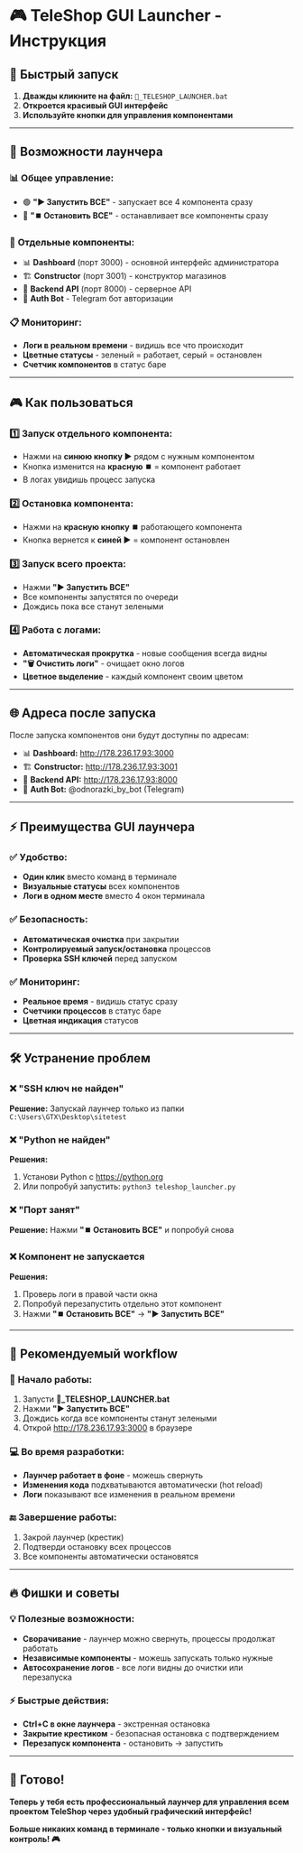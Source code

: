 # 🎮 TeleShop GUI Launcher - Инструкция

## 🚀 Быстрый запуск

1. **Дважды кликните на файл:** `🚀_TELESHOP_LAUNCHER.bat`
2. **Откроется красивый GUI интерфейс**
3. **Используйте кнопки для управления компонентами**

---

## 🎯 Возможности лаунчера

### 📊 **Общее управление:**
- 🟢 **"▶️ Запустить ВСЕ"** - запускает все 4 компонента сразу
- 🔴 **"⏹️ Остановить ВСЕ"** - останавливает все компоненты сразу

### 🔧 **Отдельные компоненты:**
- 📊 **Dashboard** (порт 3000) - основной интерфейс администратора  
- 🏗️ **Constructor** (порт 3001) - конструктор магазинов
- 🔧 **Backend API** (порт 8000) - серверное API
- 🤖 **Auth Bot** - Telegram бот авторизации

### 📋 **Мониторинг:**
- **Логи в реальном времени** - видишь все что происходит
- **Цветные статусы** - зеленый = работает, серый = остановлен
- **Счетчик компонентов** в статус баре

---

## 🎮 Как пользоваться

### 1️⃣ **Запуск отдельного компонента:**
- Нажми на **синюю кнопку ▶️** рядом с нужным компонентом
- Кнопка изменится на **красную ⏹️** = компонент работает
- В логах увидишь процесс запуска

### 2️⃣ **Остановка компонента:**
- Нажми на **красную кнопку ⏹️** работающего компонента  
- Кнопка вернется к **синей ▶️** = компонент остановлен

### 3️⃣ **Запуск всего проекта:**
- Нажми **"▶️ Запустить ВСЕ"**
- Все компоненты запустятся по очереди
- Дождись пока все станут зелеными

### 4️⃣ **Работа с логами:**
- **Автоматическая прокрутка** - новые сообщения всегда видны
- **"🗑️ Очистить логи"** - очищает окно логов
- **Цветное выделение** - каждый компонент своим цветом

---

## 🌐 Адреса после запуска

После запуска компонентов они будут доступны по адресам:

- 📊 **Dashboard:** http://178.236.17.93:3000
- 🏗️ **Constructor:** http://178.236.17.93:3001  
- 🔧 **Backend API:** http://178.236.17.93:8000
- 🤖 **Auth Bot:** @odnorazki_by_bot (Telegram)

---

## ⚡ Преимущества GUI лаунчера

### ✅ **Удобство:**
- **Один клик** вместо команд в терминале
- **Визуальные статусы** всех компонентов
- **Логи в одном месте** вместо 4 окон терминала

### ✅ **Безопасность:**
- **Автоматическая очистка** при закрытии
- **Контролируемый запуск/остановка** процессов
- **Проверка SSH ключей** перед запуском

### ✅ **Мониторинг:**
- **Реальное время** - видишь статус сразу
- **Счетчики процессов** в статус баре
- **Цветная индикация** статусов

---

## 🛠️ Устранение проблем

### ❌ **"SSH ключ не найден"**
**Решение:** Запускай лаунчер только из папки `C:\Users\GTX\Desktop\sitetest`

### ❌ **"Python не найден"**
**Решения:**
1. Установи Python с https://python.org
2. Или попробуй запустить: `python3 teleshop_launcher.py`

### ❌ **"Порт занят"**
**Решение:** Нажми **"⏹️ Остановить ВСЕ"** и попробуй снова

### ❌ **Компонент не запускается**
**Решения:**
1. Проверь логи в правой части окна
2. Попробуй перезапустить отдельно этот компонент
3. Нажми **"⏹️ Остановить ВСЕ"** → **"▶️ Запустить ВСЕ"**

---

## 🎯 Рекомендуемый workflow

### 🚀 **Начало работы:**
1. Запусти **🚀_TELESHOP_LAUNCHER.bat**
2. Нажми **"▶️ Запустить ВСЕ"**
3. Дождись когда все компоненты станут зелеными
4. Открой http://178.236.17.93:3000 в браузере

### 💻 **Во время разработки:**
- **Лаунчер работает в фоне** - можешь свернуть
- **Изменения кода** подхватываются автоматически (hot reload)
- **Логи** показывают все изменения в реальном времени

### 🔚 **Завершение работы:**
1. Закрой лаунчер (крестик)
2. Подтверди остановку всех процессов
3. Все компоненты автоматически остановятся

---

## 🔥 **Фишки и советы**

### 💡 **Полезные возможности:**
- **Сворачивание** - лаунчер можно свернуть, процессы продолжат работать
- **Независимые компоненты** - можешь запускать только нужные
- **Автосохранение логов** - все логи видны до очистки или перезапуска

### ⚡ **Быстрые действия:**
- **Ctrl+C в окне лаунчера** - экстренная остановка
- **Закрытие крестиком** - безопасная остановка с подтверждением
- **Перезапуск компонента** - остановить → запустить

---

## 🎊 **Готово!**

**Теперь у тебя есть профессиональный лаунчер для управления всем проектом TeleShop через удобный графический интерфейс!**

**Больше никаких команд в терминале - только кнопки и визуальный контроль! 🎮** 